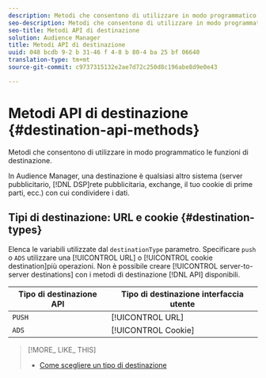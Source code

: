 ```yaml
---
description: Metodi che consentono di utilizzare in modo programmatico le funzioni di destinazione.
seo-description: Metodi che consentono di utilizzare in modo programmatico le funzioni di destinazione.
seo-title: Metodi API di destinazione
solution: Audience Manager
title: Metodi API di destinazione
uuid: 048 bcdb 9-2 b 31-46 f 4-8 b 80-4 ba 25 bf 06640
translation-type: tm+mt
source-git-commit: c9737315132e2ae7d72c250d8c196abe8d9e0e43

---
```



# Metodi API di destinazione {#destination-api-methods}

Metodi che consentono di utilizzare in modo programmatico le funzioni di destinazione.

<!-- c_destinations_api.xml -->

In Audience Manager, una destinazione è qualsiasi altro sistema (server pubblicitario, [!DNL DSP]rete pubblicitaria, exchange, il tuo cookie di prime parti, ecc.) con cui condividere i dati.

## Tipi di destinazione: URL e cookie {#destination-types}

Elenca le variabili utilizzate dal `destinationType` parametro. Specificare `push` o `ADS` utilizzare una [!UICONTROL URL] o [!UICONTROL cookie destination]più operazioni. Non è possibile creare [!UICONTROL server-to-server destinations] con i metodi di destinazione [!DNL API] disponibili.

<!-- r_destination_types.xml -->

| Tipo di destinazione API | Tipo di destinazione interfaccia utente |
|---|---|
| `PUSH` | [!UICONTROL URL] |
| `ADS` | [!UICONTROL Cookie] |

>[!MORE_ LIKE_ THIS]
>
>* [Come scegliere un tipo di destinazione](../../../features/destinations/destinations.md)

